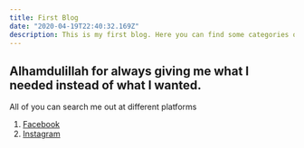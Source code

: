 ```yaml
---
title: First Blog
date: "2020-04-19T22:40:32.169Z"
description: This is my first blog. Here you can find some categories of blogs like Islamic Theories, Social Activities etc.
---
```


## Alhamdulillah for always giving me what I needed instead of what I wanted.

All of you can search me out at different platforms
1. [Facebook](https://www.facebook.com/hafizj1125)
2. [Instagram](https://www.instagram.com/chachuj1125/)
